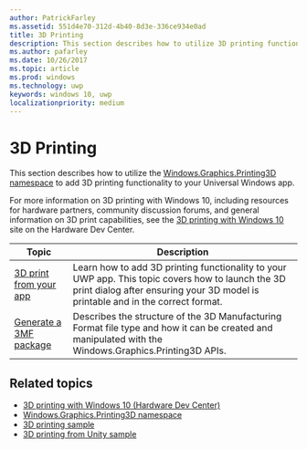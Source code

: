 ```yaml
---
author: PatrickFarley
ms.assetid: 551d4e70-312d-4b40-8d3e-336ce934e0ad
title: 3D Printing
description: This section describes how to utilize 3D printing functionality in your Universal Windows app.
ms.author: pafarley
ms.date: 10/26/2017
ms.topic: article
ms.prod: windows
ms.technology: uwp
keywords: windows 10, uwp
localizationpriority: medium
---
```

# 3D Printing


This section describes how to utilize the [Windows.Graphics.Printing3D namespace](https://msdn.microsoft.com/library/windows/apps/windows.graphics.printing3d.aspx) to add 3D printing functionality to your Universal Windows app.  

For more information on 3D printing with Windows 10, including resources for hardware partners, community discussion forums, and general information on 3D print capabilities, see the [3D printing with Windows 10](https://developer.microsoft.com/windows/hardware/3d-print-support-windows-10) site on the Hardware Dev Center.

| Topic | Description |
|-------|-------------|
| [3D print from your app](3d-print-from-app.md) | Learn how to add 3D printing functionality to your UWP app. This topic covers how to launch the 3D print dialog after ensuring your 3D model is printable and in the correct format. |
| [Generate a 3MF package](generate-3mf.md) | Describes the structure of the 3D Manufacturing Format file type and how it can be created and manipulated with the Windows.Graphics.Printing3D APIs. |

## Related topics

* [3D printing with Windows 10 (Hardware Dev Center)](https://developer.microsoft.com/windows/hardware/3d-print-support-windows-10)
* [Windows.Graphics.Printing3D namespace](https://msdn.microsoft.com/library/windows/apps/windows.graphics.printing3d.aspx)
* [3D printing sample](https://github.com/Microsoft/Windows-universal-samples/tree/master/Samples/3DPrinting)
* [3D printing from Unity sample](https://github.com/Microsoft/Windows-universal-samples/tree/master/Samples/3DPrintingFromUnity)

 
